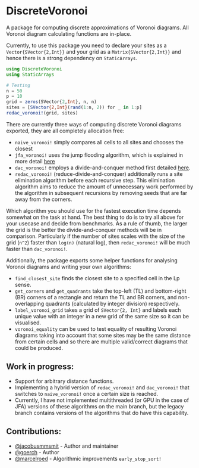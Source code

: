 # DiscreteVoronoi

A package for computing discrete approximations of Voronoi diagrams. All Voronoi diagram calculating functions are in-place.

Currently, to use this package you need to declare your sites as a `Vector{SVector{2,Int}}` and your grid as a `Matrix{SVector{2,Int}}` and hence there is a strong dependency on `StaticArrays`.

```julia
using DiscreteVoronoi
using StaticArrays

# Testing
n = 50
p = 10
grid = zeros(SVector{2,Int}, n, n)
sites = [SVector{2,Int}(rand(1:n, 2)) for _ in 1:p]
redac_voronoi!(grid, sites)
```

There are currently three ways of computing discrete Voronoi diagrams exported, they are all completely allocation free:
* `naive_voronoi!` simply compares all cells to all sites and chooses the closest
* `jfa_voronoi!` uses the jump flooding algorithm, which is explained in more detail [here](https://en.wikipedia.org/wiki/Jump_flooding_algorithm)
* `dac_voronoi!` employs a divide-and-conquer method first detailed [here](https://www.ncbi.nlm.nih.gov/pmc/articles/PMC7840081/).
* `redac_voronoi!` (reduce-divide-and-conquer) additionally runs a site elimination algorithm before each recursive step. This elimination algorithm aims to reduce the amount of unnecessary work performed by the algorithm in subsequent recursions by removing seeds that are far away from the corners.

Which algorithm you should use for the fastest execution time depends somewhat on the task at hand. The best thing to do is to try all above for your usecase and decide from benchmarks. As a rule of thumb, the larger the grid is the better the divide-and-conquer methods will be in comparison. Particularly if the number of sites scales with the size of the grid (`n^2`) faster than `log(n)` (natural log), then `redac_voronoi!` will be much faster than `dac_voronoi!`. 

Additionally, the package exports some helper functions for analysing Voronoi diagrams and writing your own algorithms:
* `find_closest_site` finds the closest site to a specified cell in the Lp sense.
* `get_corners` and `get_quadrants` take the top-left (TL) and bottom-right (BR) corners of a rectangle and return the TL and BR corners, and non-overlapping quadrants (calculated by integer division) respectively.
* `label_voronoi_grid` takes a grid of `SVector{2, Int}` and labels each unique value with an integer in a new grid of the same size so it can be visualised.
* `voronoi_equality` can be used to test equality of resulting Voronoi diagrams taking into account that some sites may be the same distance from certain cells and so there are multiple valid/correct diagrams that could be produced.

## Work in progress:
 * Support for arbitrary distance functions.
 * Implementing a hybrid version of `redac_voronoi!` and `dac_voronoi!` that switches to `naive_voronoi!` once a certain size is reached.
 * Currently, I have not implemented multithreaded (or GPU in the case of JFA) versions of these algorithms on the main branch, but the legacy branch contains versions of the algorithms that do have this capability.

## Contributions:
* [@jacobusmmsmit](github.com/jacobusmmsmit) - Author and maintainer
* [@goerch](github.com/goerch) - Author
* [@marcelroed](github.com/marcelroed) - Algorithmic improvements `early_stop_sort!`

